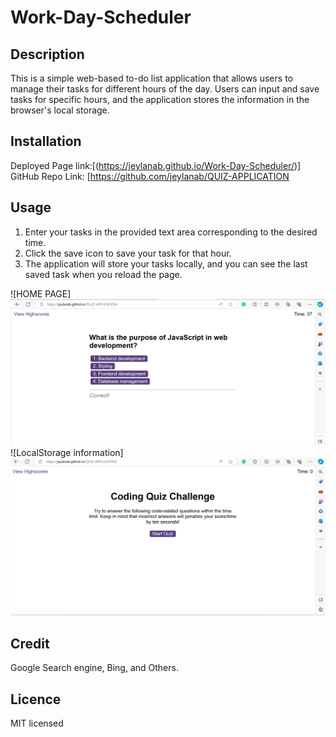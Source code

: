 # Work-Day-Scheduler

## Description 

This is a simple web-based to-do list application that allows users to manage their tasks for different hours of the day. Users can input and save tasks for specific hours, and the application stores the information in the browser's local storage.

## Installation

Deployed Page link:[(https://jeylanab.github.io/Work-Day-Scheduler/)]
GitHub Repo Link: [https://github.com/jeylanab/QUIZ-APPLICATION

## Usage 

  1. Enter your tasks in the provided text area corresponding to the desired time.
  2. Click the save icon to save your task for that hour.
  3. The application will store your tasks locally, and you can see the last saved task when you reload the page.

  ![HOME PAGE]![image_url](https://github.com/jeylanab/QUIZ-APPLICATION/blob/main/assets/Images/Screenshot%202024-01-16%20060049.png?raw=true)
 ![LocalStorage information] ![image](https://github.com/jeylanab/QUIZ-APPLICATION/blob/main/assets/Images/Screenshot%202024-01-16%20060028.png?raw=true)


## Credit 

Google Search engine, Bing, and Others.

## Licence 

MIT licensed
